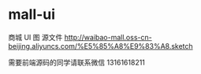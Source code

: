 # mall-ui
 商城 UI 图
源文件
http://waibao-mall.oss-cn-beijing.aliyuncs.com/%E5%85%A8%E9%83%A8.sketch

需要前端源码的同学请联系微信 13161618211
